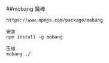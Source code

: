 ##mobang 魔棒
	
	https://www.npmjs.com/package/mobang
	
	安装
	npm install -g mobang 
	
	压缩
	mobang ./
	
	
	
	